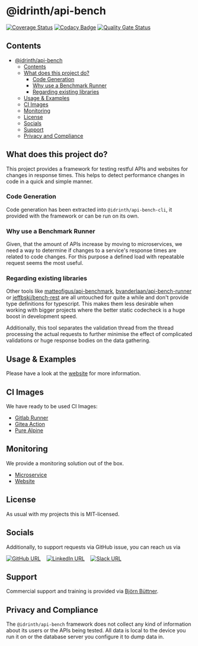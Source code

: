 # @idrinth/api-bench

[![Coverage Status](https://coveralls.io/repos/github/Idrinth/api-bench/badge.svg?branch=master)](https://coveralls.io/github/Idrinth/api-bench?branch=master)
[![Codacy Badge](https://app.codacy.com/project/badge/Grade/3171affc728048da8df4fe36b6d4771e)](https://app.codacy.com/gh/Idrinth/api-bench/dashboard?utm_source=gh&utm_medium=referral&utm_content=&utm_campaign=Badge_grade)
[![Quality Gate Status](https://sonarcloud.io/api/project_badges/measure?project=Idrinth_api-bench&metric=alert_status)](https://sonarcloud.io/summary/new_code?id=Idrinth_api-bench)

## Contents

- [@idrinth/api-bench](#idrinthapi-bench)
  - [Contents](#contents)
  - [What does this project do?](#what-does-this-project-do)
    - [Code Generation](#code-generation)
    - [Why use a Benchmark Runner](#why-use-a-benchmark-runner)
    - [Regarding existing libraries](#regarding-existing-libraries)
  - [Usage \& Examples](#usage--examples)
  - [CI Images](#ci-images)
  - [Monitoring](#monitoring)
  - [License](#license)
  - [Socials](#socials)
  - [Support](#support)
  - [Privacy and Compliance](#privacy-and-compliance)

## What does this project do?

This project provides a framework for testing restful APIs and websites for
changes in response times. This helps to detect performance changes in code
in a quick and simple manner.

### Code Generation

Code generation has been extracted into `@idrinth/api-bench-cli`, it provided
with the framework or can be run on its own.

### Why use a Benchmark Runner

Given, that the amount of APIs increase by moving to microservices, we need a
way to determine if changes to a service's response times are related to code
changes. For this purpose a defined load with repeatable request seems the
most useful.

### Regarding existing libraries

Other tools like
[matteofigus/api-benchmark](https://github.com/matteofigus/api-benchmark),
[bvanderlaan/api-bench-runner](https://github.com/bvanderlaan/api-bench-runner)
or [jeffbski/bench-rest](https://github.com/jeffbski/bench-rest) are all
untouched for quite a while and don't provide type definitions for typescript.
This makes them less desirable when working with bigger projects where the
better static codecheck is a huge boost in development speed.

Additionally, this tool separates the validation thread from the thread
processing the actual requests to further minimise the effect of complicated
validations or huge response bodies on the data gathering.

## Usage & Examples

Please have a look at the [website](https://idrinth-api-ben.ch) for more
information.

## CI Images

We have ready to be used CI Images:

- [Gitlab Runner](https://hub.docker.com/r/idrinth/api-bench-gitlab-runner)
- [Gitea Action](https://hub.docker.com/r/idrinth/api-bench-gitea-action)
- [Pure Alpine](https://hub.docker.com/r/idrinth/api-bench)

## Monitoring

We provide a monitoring solution out of the box.

- [Microservice](https://hub.docker.com/r/idrinth/api-bench-history-microservice)
- [Website](https://hub.docker.com/r/idrinth/api-bench-history-website)

## License

As usual with my projects this is MIT-licensed.

## Socials

Additionally, to support requests via GitHub issue, you can reach us via

[![GitHub URL](https://img.shields.io/badge/GitHub-100000?style=for-the-badge&logo=github&logoColor=white)](https://github.com/Idrinth/api-bench)&nbsp;&nbsp;&nbsp;&nbsp;[![LinkedIn URL](https://img.shields.io/badge/LinkedIn-0077B5?style=for-the-badge&logo=linkedin&logoColor=white)](https://www.linkedin.com/groups/9588634/)&nbsp;&nbsp;&nbsp;&nbsp;[![Slack URL](https://img.shields.io/badge/Slack-4A154B?style=for-the-badge&logo=slack&logoColor=white)](https://idrinth-api-bench.slack.com/join/shared_invite/zt-2f4zmw2sz-c3etHzCFq3LtZpkR15xXMA#/shared-invite/email)

## Support

Commercial support and training is provided via
[Björn Büttner](https://bjoern-buettner.me).

## Privacy and Compliance

The `@idrinth/api-bench` framework does not collect any kind of information
about its users or the APIs being tested. All data is local to the device
you run it on or the database server you configure it to dump data in.

